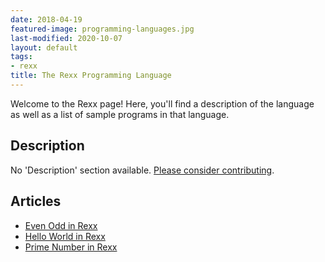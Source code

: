```yaml
---
date: 2018-04-19
featured-image: programming-languages.jpg
last-modified: 2020-10-07
layout: default
tags:
- rexx
title: The Rexx Programming Language
---
```


Welcome to the Rexx page! Here, you'll find a description of the language as well as a list of sample programs in that language.

## Description

No 'Description' section available. [Please consider contributing](https://github.com/TheRenegadeCoder/sample-programs-website).

## Articles

- [Even Odd in Rexx](https://sampleprograms.io/projects/even-odd/rexx)
- [Hello World in Rexx](https://sampleprograms.io/projects/hello-world/rexx)
- [Prime Number in Rexx](https://sampleprograms.io/projects/prime-number/rexx)
